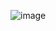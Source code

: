 												
												
												
												
												
												
												
												
												
												
												
												
												
												
												
												
												
												
												
												
												
![image](https://user-images.githubusercontent.com/33202064/214781238-ca36d9d0-922d-4a2e-b7b7-c7acb7ffb9f5.png)
